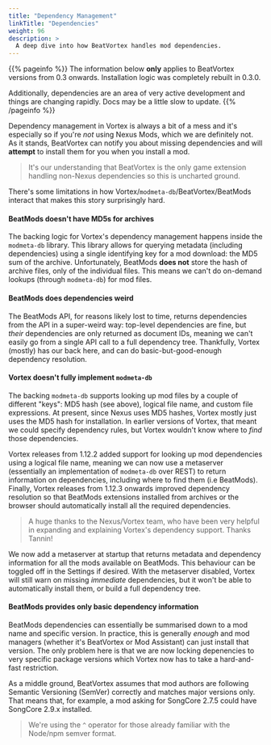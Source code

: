 ```yaml
---
title: "Dependency Management"
linkTitle: "Dependencies"
weight: 96
description: >
  A deep dive into how BeatVortex handles mod dependencies.
---
```


{{% pageinfo %}}
The information below **only** applies to BeatVortex versions from 0.3 onwards. Installation logic was completely rebuilt in 0.3.0.

Additionally, dependencies are an area of very active development and things are changing rapidly. Docs may be a little slow to update.
{{% /pageinfo %}}

Dependency management in Vortex is always a bit of a mess and it's especially so if you're *not* using Nexus Mods, which we are definitely not. As it stands, BeatVortex can notify you about missing dependencies and will **attempt** to install them for you when you install a mod.

> It's our understanding that BeatVortex is the only game extension handling non-Nexus dependencies so this is uncharted ground.

There's some limitations in how Vortex/`modmeta-db`/BeatVortex/BeatMods interact that makes this story surprisingly hard.

#### BeatMods doesn't have MD5s for archives

The backing logic for Vortex's dependency management happens inside the `modmeta-db` library. This library allows for querying metadata (including dependencies) using a single identifying key for a mod download: the MD5 sum of the archive. Unfortunately, BeatMods **does not** store the hash of archive files, only of the individual files. This means we can't do on-demand lookups (through `modmeta-db`) for mod files.

#### BeatMods does dependencies weird

The BeatMods API, for reasons likely lost to time, returns dependencies from the API in a super-weird way: top-level dependencies are fine, but *their* dependencies are only returned as document IDs, meaning we can't easily go from a single API call to a full dependency tree. Thankfully, Vortex (mostly) has our back here, and can do basic-but-good-enough dependency resolution.

#### Vortex doesn't fully implement `modmeta-db`

The backing `modmeta-db` supports looking up mod files by a couple of different "keys": MD5 hash (see above), logical file name, and custom file expressions. At present, since Nexus uses MD5 hashes, Vortex mostly just uses the MD5 hash for installation. In earlier versions of Vortex, that meant we could specify dependency rules, but Vortex wouldn't know where to *find* those dependencies.

Vortex releases from 1.12.2 added support for looking up mod dependencies using a logical file name, meaning we can now use a metaserver (essentially an implementation of `modmeta-db` over REST) to return information on dependencies, including where to find them (i.e BeatMods). Finally, Vortex releases from 1.12.3 onwards improved dependency resolution so that BeatMods extensions installed from archives or the browser should automatically install all the required dependencies.

> A huge thanks to the Nexus/Vortex team, who have been very helpful in expanding and explaining Vortex's dependency support. Thanks Tannin!

We now add a metaserver at startup that returns metadata and dependency information for all the mods available on BeatMods. This behaviour can be toggled off in the Settings if desired. With the metaserver disabled, Vortex will still warn on missing _immediate_ dependencies, but it won't be able to automatically install them, or build a full dependency tree.

#### BeatMods provides only basic dependency information

BeatMods dependencies can essentially be summarised down to a mod name and specific version. In practice, this is generally *enough* and mod managers (whether it's BeatVortex or Mod Assistant) can just install that version. The only problem here is that we are now locking depenencies to very specific package versions which Vortex now has to take a hard-and-fast restriction.

As a middle ground, BeatVortex assumes that mod authors are following Semantic Versioning (SemVer) correctly and matches major versions only. That means that, for example, a mod asking for SongCore 2.7.5 could have SongCore 2.9.x installed.

> We're using the `^` operator for those already familiar with the Node/npm semver format.